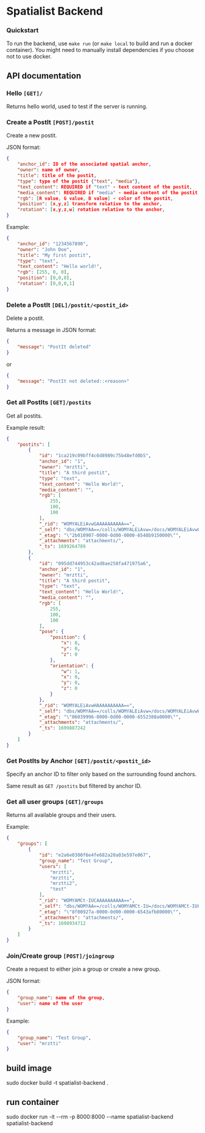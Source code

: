 # Spatialist Backend

### Quickstart

To run the backend, use `make run` (or `make local` to build and run a docker container).
You might need to manually install dependencies if you choose not to use docker.

## API documentation

### Hello  `[GET]/`  
Returns hello world, used to test if the server is running.

### Create a PostIt  `[POST]/postit`

Create a new postit.

JSON format:
```json
{
    "anchor_id": ID of the associated spatial anchor,
    "owner": name of owner,
    "title": title of the postit,
    "type": type of the postit {"text", "media"},
    "text_content": REQUIRED if "text" - text content of the postit,
    "media_content": REQUIRED if "media" - media content of the postit,
    "rgb": [R value, G value, B value] - color of the postit,
    "position": [x,y,z] transform relative to the anchor,
    "rotation": [x,y,z,w] rotation relative to the anchor,
}
```

Example:
```json
{
    "anchor_id": "1234567890",
    "owner": "John Doe",
    "title": "My first postit",
    "type": "text",
    "text_content": "Hello world!",
    "rgb": [255, 0, 0],
    "position": [0,0,0],
    "rotation": [0,0,0,1]
}
```

### Delete a PostIt  `[DEL]/postit/<postit_id>`
Delete a postit.

Returns a message in JSON format:
```json
{
    "message": "PostIt deleted"
}
```
or
```json
{
    "message": "PostIt not deleted::<reason>"
}
```

### Get all PostIts  `[GET]/postits`
Get all postits.

Example result:
```json
{
    "postits": [
        {
            "id": "1ca219c09bff4c6d8989c75b48efd0b5",
            "anchor_id": "1",
            "owner": "mrztti",
            "title": "A third postit",
            "type": "text",
            "text_content": "Hello World!",
            "media_content": "",
            "rgb": [
                255,
                100,
                100
            ],
            "_rid": "WOMYALEiAvwGAAAAAAAAAA==",
            "_self": "dbs/WOMYAA==/colls/WOMYALEiAvw=/docs/WOMYALEiAvwGAAAAAAAAAA==/",
            "_etag": "\"2b010907-0000-0d00-0000-6548b9150000\"",
            "_attachments": "attachments/",
            "_ts": 1699264789
        },
        {
            "id": "095dd744953c42ad8ae258fa471975a6",
            "anchor_id": "1",
            "owner": "mrztti",
            "title": "A third postit",
            "type": "text",
            "text_content": "Hello World!",
            "media_content": "",
            "rgb": [
                255,
                100,
                100
            ],
            "pose": {
                "position": {
                    "x": 0,
                    "y": 0,
                    "z": 0
                },
                "orientation": {
                    "w": 1,
                    "x": 0,
                    "y": 0,
                    "z": 0
                }
            },
            "_rid": "WOMYALEiAvwHAAAAAAAAAA==",
            "_self": "dbs/WOMYAA==/colls/WOMYALEiAvw=/docs/WOMYALEiAvwHAAAAAAAAAA==/",
            "_etag": "\"06039996-0000-0d00-0000-6552388a0000\"",
            "_attachments": "attachments/",
            "_ts": 1699887242
        }
    ]
}
```

### Get PostIts by Anchor  `[GET]/postit/<postit_id>`

Specify an anchor ID to filter only based on the surrounding found anchors.

Same result as `GET /postits` but filtered by anchor ID.

### Get all user groups  `[GET]/groups`

Returns all available groups and their users.

Example:
```json
{
    "groups": [
        {
            "id": "e2a6e0300f6e4fe682a20a03e597e067",
            "group_name": "Test Group",
            "users": [
                "mrztti",
                "mrztti",
                "mrztti2",
                "test"
            ],
            "_rid": "WOMYAMCt-IUCAAAAAAAAAA==",
            "_self": "dbs/WOMYAA==/colls/WOMYAMCt-IU=/docs/WOMYAMCt-IUCAAAAAAAAAA==/",
            "_etag": "\"8f00927a-0000-0d00-0000-6543afb80000\"",
            "_attachments": "attachments/",
            "_ts": 1698934712
        }
    ]
}
```

### Join/Create group `[POST]/joingroup`

Create a request to either join a group or create a new group.

JSON format:
```json
{
    "group_name": name of the group,
    "user": name of the user
}
```

Example:
```json
{
    "group_name": "Test Group",
    "user": "mrztti"
}
```




## build image
sudo docker build -t spatialist-backend .

## run container
sudo docker run -it --rm -p 8000:8000 --name spatialist-backend spatialist-backend